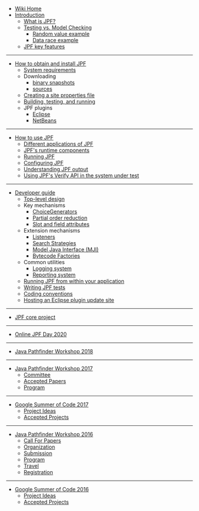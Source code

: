 * [Wiki Home](Home)
* [Introduction](Introduction)
    * [What is JPF?](What-is-JPF)
    * [Testing vs. Model Checking](Testing-vs.-Model-Checking)
         - [Random value example](Random-Example)
         - [Data race example](Race-Example)
    * [JPF key features](Classification)
---
* [How to obtain and install JPF](How-to-install-JPF)
    - [System requirements](System-requirements)
    - Downloading
         - [binary snapshots](Downloading-binary-snapshots)
         - [sources](Downloading-sources)
    - [Creating a site properties file](Creating-site-properties-file)
    - [Building, testing, and running](Build,-Test,-Run)
    - JPF plugins
         - [Eclipse](Eclipse-Plugin) 
         - [NetBeans](NetBeans-Plugin)
---
* [How to use JPF](How-to-use-JPF)
    - [Different applications of JPF](Different-applications-of-JPF)
    - [JPF's runtime components](Runtime-components-of-JPF)
    - [Running JPF](Running-JPF)
    - [Configuring JPF](Configuring-JPF)
    - [Understanding JPF output](Understanding-JPF-output)
    - [Using JPF's Verify API in the system under test](Verify-API-of-JPF)
---
* [Developer guide](Developer-guide)
    * [Top-level design](Search-Strategies)
    * Key mechanisms 
        - [ChoiceGenerators](ChoiceGenerators)
        - [Partial order reduction](Partial-Order-Reduction)
        - [Slot and field attributes](Slot-and-field-attributes)
    * Extension mechanisms
        - [Listeners](Listeners)
        - [Search Strategies](Search-Strategies)
        - [Model Java Interface (MJI)](Model-Java-Interface)
        - [Bytecode Factories](Bytecode-Factories)
    * Common utilities
        - [Logging system](Logging-system)
        - [Reporting system](Reporting-system)
    * [Running JPF from within your application](Running-JPF-from-application)
    * [Writing JPF tests](Writing-JPF-tests)
    * [Coding conventions](Coding-Convention)
    * [Hosting an Eclipse plugin update site](Host-Eclipse-plugin-update-site) 
---
* [JPF core project](JPF-core)
---
* [Online JPF Day 2020](JPF-Online-Day-2020)
---
* [Java Pathfinder Workshop 2018](JPF-Workshop-2018)
---
* [Java Pathfinder Workshop 2017](JPF-Workshop-2017)
    * [Committee](JPF-Workshop-2017-Committee)
    * [Accepted Papers](JPF-Workshop-2017-Accepted-Papers)
    * [Program](JPF-Workshop-2017-Program)
---
* [Google Summer of Code 2017](Google-Summer-of-Code-2017)
    * [Project Ideas](JPF-and-Google-Summer-of-Code-2017-Project-Ideas)
    * [Accepted Projects](Google-Summer-of-Code-2017-Accepted-Projects)
---
* [Java Pathfinder Workshop 2016](JPF-Workshop-2016)
    * [Call For Papers](JPF-Workshop-2016-Call-For-Papers)
    * [Organization](JPF-Workshop-2016-Organization)
    * [Submission](JPF-Workshop-2016-Submission)
    * [Program](JPF-Workshop-2016-Program)
    * [Travel](JPF-Workshop-2016-Travel)
    * [Registration](JPF-Workshop-2016-Registration)
---
* [Google Summer of Code 2016](Google-Summer-of-Code-2016)
    * [Project Ideas](Google-Summer-of-Code-2016-Project-Ideas)
    * [Accepted Projects](Google-Summer-of-Code-2016-Accepted-Projects)
<!--* [Related research and publications](Related-publications)-->
